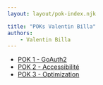```yaml
---
layout: layout/pok-index.njk

title: "POKs Valentin Billa"
authors:
    - Valentin Billa
---
```


- [POK 1 - GoAuth2](temps-1)
- [POK 2 - Accessibilité](temps-2)
- [POK 3 - Optimization](temps-3)
